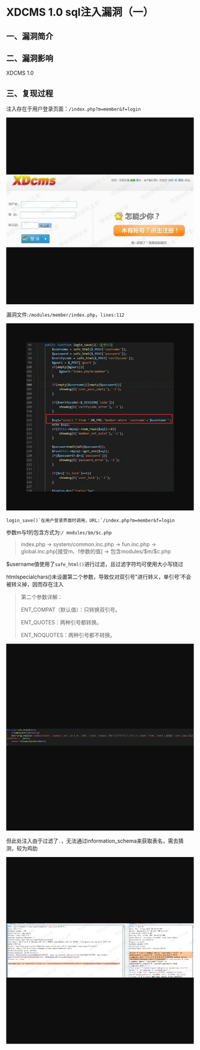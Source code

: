 XDCMS 1.0 sql注入漏洞（一）
===========================

一、漏洞简介
------------

二、漏洞影响
------------

XDCMS 1.0

三、复现过程
------------

注入存在于用户登录页面：`/index.php?m=member&f=login`

![](resource/XDCMS1.0sql注入漏洞(一)/media/rId24.jpg)

漏洞文件:`/modules/member/index.php`，`lines:112`

![](resource/XDCMS1.0sql注入漏洞(一)/media/rId25.jpg)

    login_save()`在用户登录界面时调用，URL:`/index.php?m=member&f=login

参数m与f的包含方式为:`/ modules/$m/$c.php`

> index.php -\> system/common.inc.php -\> fun.inc.php -\>
> global.inc.php\[接受m、f参数的值\] -\> 包含modules/\$m/\$c.php

\$username值使用了`safe_html()`进行过滤，且过滤字符均可使用大小写绕过

htmlspecialchars()未设置第二个参数，导致仅对双引号"进行转义，单引号'不会被转义掉，因而存在注入

> 第二个参数详解：
>
> ENT\_COMPAT（默认值）：只转换双引号。
>
> ENT\_QUOTES：两种引号都转换。
>
> ENT\_NOQUOTES：两种引号都不转换。

![](resource/XDCMS1.0sql注入漏洞(一)/media/rId26.jpg)

但此处注入由于过滤了`.`，无法通过information\_schema来获取表名，需去猜测，较为鸡肋

![](resource/XDCMS1.0sql注入漏洞(一)/media/rId27.jpg)
